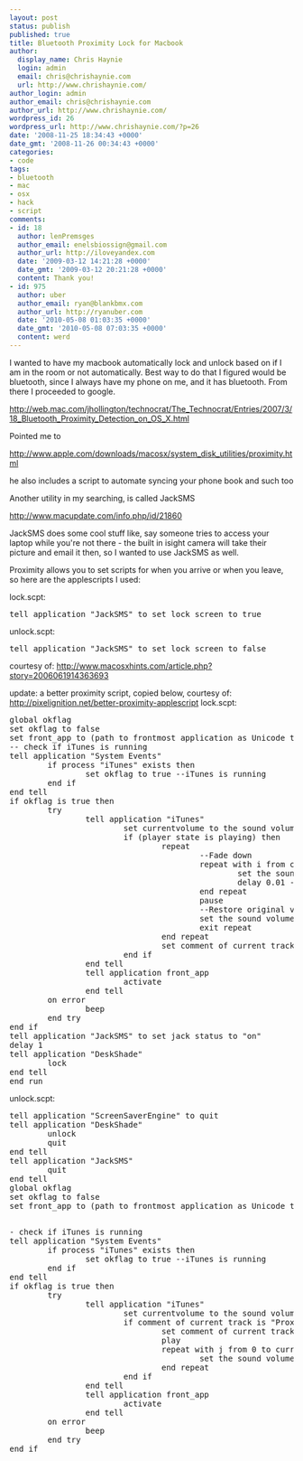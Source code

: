 ```yaml
---
layout: post
status: publish
published: true
title: Bluetooth Proximity Lock for Macbook
author:
  display_name: Chris Haynie
  login: admin
  email: chris@chrishaynie.com
  url: http://www.chrishaynie.com/
author_login: admin
author_email: chris@chrishaynie.com
author_url: http://www.chrishaynie.com/
wordpress_id: 26
wordpress_url: http://www.chrishaynie.com/?p=26
date: '2008-11-25 18:34:43 +0000'
date_gmt: '2008-11-26 00:34:43 +0000'
categories:
- code
tags:
- bluetooth
- mac
- osx
- hack
- script
comments:
- id: 18
  author: lenPremsges
  author_email: enelsbiossign@gmail.com
  author_url: http://iloveyandex.com
  date: '2009-03-12 14:21:28 +0000'
  date_gmt: '2009-03-12 20:21:28 +0000'
  content: Thank you!
- id: 975
  author: uber
  author_email: ryan@blankbmx.com
  author_url: http://ryanuber.com
  date: '2010-05-08 01:03:35 +0000'
  date_gmt: '2010-05-08 07:03:35 +0000'
  content: werd
---
```

<p>I wanted to have my macbook automatically lock and unlock based on if I am in the room or not automatically. Best way to do that I figured would be bluetooth, since I always have my phone on me, and it has bluetooth. From there I proceeded to google.</p>
<p><a title="http://web.mac.com/jhollington/technocrat/The_Technocrat/Entries/2007/3/18_Bluetooth_Proximity_Detection_on_OS_X.html" href="http://web.mac.com/jhollington/technocrat/The_Technocrat/Entries/2007/3/18_Bluetooth_Proximity_Detection_on_OS_X.html">http://web.mac.com/jhollington/technocrat/The_Technocrat/Entries/2007/3/18_Bluetooth_Proximity_Detection_on_OS_X.html</a></p>
<p>Pointed me to</p>
<p><a title="http://www.apple.com/downloads/macosx/system_disk_utilities/proximity.html" href="http://www.apple.com/downloads/macosx/system_disk_utilities/proximity.html">http://www.apple.com/downloads/macosx/system_disk_utilities/proximity.html</a></p>
<p>he also includes a script to automate syncing your phone book and such too</p>
<p>Another utility in my searching, is called JackSMS</p>
<p><a title="http://www.macupdate.com/info.php/id/21860" href="http://www.macupdate.com/info.php/id/21860">http://www.macupdate.com/info.php/id/21860</a></p>
<p>JackSMS does some cool stuff like, say someone tries to access your laptop while you're not there - the built in isight camera will take their picture and email it then, so I wanted to use JackSMS as well.</p>
<p>Proximity allows you to set scripts for when you arrive or when you leave, so here are the applescripts I used:</p>
<p>lock.scpt:</p>
<pre lang="applescript">﻿tell application "JackSMS" to set lock screen to true</pre>
unlock.scpt:
<pre lang="applescript">﻿tell application "JackSMS" to set lock screen to false</pre>
courtesy of: <a title="http://www.macosxhints.com/article.php?story=2006061914363693" href="http://www.macosxhints.com/article.php?story=2006061914363693">http://www.macosxhints.com/article.php?story=2006061914363693</a></p>
<p>update: a better proximity script, copied below, courtesy of:
<a title="http://pixelignition.net/better-proximity-applescript" href="http://pixelignition.net/better-proximity-applescript"> http://pixelignition.net/better-proximity-applescript</a>
lock.scpt:
</p>
<pre lang="applescript">
global okflag
set okflag to false
set front_app to (path to frontmost application as Unicode text) -- So we can switch back to this after running the fade
-- check if iTunes is running
tell application "System Events"
        if process "iTunes" exists then
                set okflag to true --iTunes is running
        end if
end tell
if okflag is true then
        try
                tell application "iTunes"
                        set currentvolume to the sound volume
                        if (player state is playing) then
                                repeat
                                        --Fade down
                                        repeat with i from currentvolume to 0 by -1 --try by -4 on slower Macs
                                                set the sound volume to i
                                                delay 0.01 -- Adjust this to change fadeout duration (delete this line on slower Macs)
                                        end repeat
                                        pause
                                        --Restore original volume
                                        set the sound volume to currentvolume
                                        exit repeat
                                end repeat
                                set comment of current track to "Proximity Paused"
                        end if
                end tell
                tell application front_app
                        activate
                end tell
        on error
                beep
        end try
end if
tell application "JackSMS" to set jack status to "on"
delay 1
tell application "DeskShade"
        lock
end tell
end run
</pre>
unlock.scpt:
<pre lang="applescript">
tell application "ScreenSaverEngine" to quit
tell application "DeskShade"
        unlock
        quit
end tell
tell application "JackSMS"
        quit
end tell
global okflag
set okflag to false
set front_app to (path to frontmost application as Unicode text) -- So we can switch back to this after running the fade</p>
- check if iTunes is running
tell application "System Events"
        if process "iTunes" exists then
                set okflag to true --iTunes is running
        end if
end tell
if okflag is true then
        try
                tell application "iTunes"
                        set currentvolume to the sound volume
                        if comment of current track is "Proximity Paused" then
                                set comment of current track to ""
                                play
                                repeat with j from 0 to currentvolume by 2 --try by 4 on slower Macs
                                        set the sound volume to j
                                end repeat
                        end if
                end tell
                tell application front_app
                        activate
                end tell
        on error
                beep
        end try
end if
</pre>

